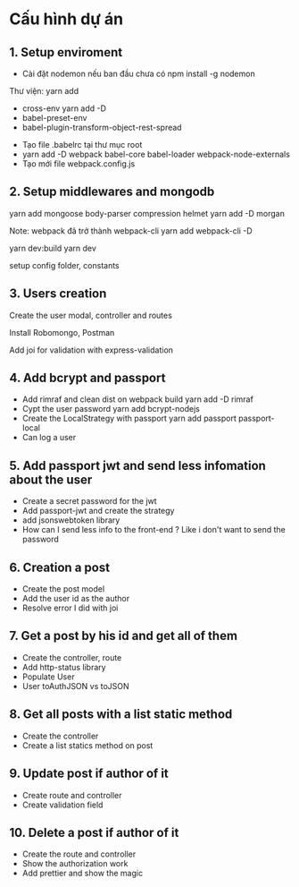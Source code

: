 # Cấu hình dự án
## 1. Setup enviroment
* Cài đặt nodemon nếu ban đầu chưa có npm install -g nodemon

Thư viện:
yarn add
- cross-env
yarn add -D
- babel-preset-env
- babel-plugin-transform-object-rest-spread

* Tạo file .babelrc tại thư mục root
* yarn add -D webpack babel-core babel-loader webpack-node-externals
* Tạo mới file webpack.config.js

## 2. Setup middlewares and mongodb

yarn add mongoose body-parser compression helmet
yarn add -D morgan

Note: webpack đã trở thành webpack-cli
yarn add webpack-cli -D

yarn dev:build
yarn dev

setup config folder, constants

## 3. Users creation
Create the user modal, controller and routes

Install Robomongo, Postman

Add joi for validation with express-validation

## 4. Add bcrypt and passport
- Add rimraf and clean dist on webpack build
yarn add -D rimraf
- Cypt the user password
yarn add bcrypt-nodejs
- Create the LocalStrategy with passport
yarn add passport passport-local
- Can log a user

## 5. Add passport jwt and send less infomation about the user
- Create a secret password for the jwt
- Add passport-jwt and create the strategy
- add jsonswebtoken library
- How can I send less info to the front-end ? Like i don't want to send the password

## 6. Creation a post
- Create the post model
- Add the user id as the author
- Resolve error I did with joi

## 7. Get a post by his id and get all of them
- Create the controller, route
- Add http-status library
- Populate User
- User toAuthJSON vs toJSON

## 8. Get all posts with a list static method
- Create the controller
- Create a list statics method on post

## 9. Update post if author of it
- Create route and controller
- Create validation field

## 10. Delete a post if author of it
- Create the route and controller
- Show the authorization work
- Add prettier and show the magic